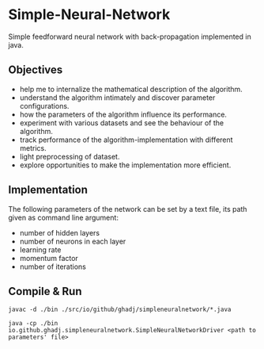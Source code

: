 # Simple-Neural-Network
Simple feedforward neural network with back-propagation implemented in java. 

## Objectives
* help me to internalize the mathematical description of the algorithm.
* understand the algorithm intimately and discover parameter configurations.
* how the parameters of the algorithm influence its performance. 
* experiment with various datasets and see the behaviour of the algorithm.
* track performance of the algorithm-implementation with different metrics.
* light preprocessing of dataset.
* explore opportunities to make the implementation more efficient.

## Implementation
The following  parameters of the network can be set by a  text file, its path given as command line argument:
* number of hidden layers
* number of neurons in each layer
* learning rate
* momentum factor
* number of iterations

## Compile & Run
```
javac -d ./bin ./src/io/github/ghadj/simpleneuralnetwork/*.java

java -cp ./bin io.github.ghadj.simpleneuralnetwork.SimpleNeuralNetworkDriver <path to parameters' file>
```
